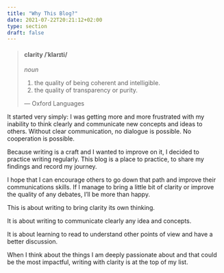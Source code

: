 ```yaml
---
title: "Why This Blog?"
date: 2021-07-22T20:21:12+02:00
type: section
draft: false
---
```


> #### clarity /ˈklarɪti/
> _noun_
> 1. the quality of being coherent and intelligible.
> 2. the quality of transparency or purity.
> 
> — Oxford Languages

It started very simply: I was getting more and more frustrated with my inability to think clearly and communicate new concepts and ideas to others. Without clear communication, no dialogue is possible. No cooperation is possible.

Because writing is a craft and I wanted to improve on it, I decided to practice writing regularly. This blog is a place to practice, to share my findings and record my journey.

I hope that I can encourage others to go down that path and improve their communications skills. If I manage to bring a little bit of clarity or improve the quality of any debates, I’ll be more than happy.

This is about writing to bring clarity its own thinking.

It is about writing to communicate clearly any idea and concepts.

It is about learning to read to understand other points of view and have a better discussion.

When I think about the things I am deeply passionate about and that could be the most impactful, writing with clarity is at the top of my list.
